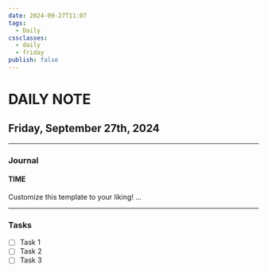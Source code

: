 ```yaml
---
date: 2024-09-27T11:07
tags:
  - Daily
cssclasses:
  - daily
  - friday
publish: false
---
```

# DAILY NOTE
## Friday, September 27th, 2024
***
### Journal
#### TIME
Customize this template to your liking!
...
***
### Tasks
- [ ] Task 1
- [ ] Task 2
- [ ] Task 3